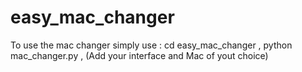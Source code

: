 # easy_mac_changer
To use the mac changer simply use : cd easy_mac_changer , python mac_changer.py , (Add your interface and Mac of yout choice)  
